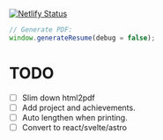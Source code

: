 [![Netlify Status](https://api.netlify.com/api/v1/badges/696a7e28-cf6f-4ee9-92e5-2d26c493ef1f/deploy-status)](https://app.netlify.com/sites/johannesmerwe/deploys)

```js
// Generate PDF:
window.generateResume(debug = false);
```


# TODO 
- [ ] Slim down html2pdf
- [ ] Add project and achievements.
- [ ] Auto lengthen when printing.
- [ ] Convert to react/svelte/astro
